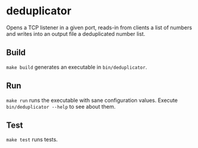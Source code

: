 # deduplicator

Opens a TCP listener in a given port, reads-in from clients a list of numbers and
writes into an output file a deduplicated number list.

## Build

`make build` generates an executable in `bin/deduplicator`.

## Run

`make run` runs the executable with sane configuration values.
Execute `bin/deduplicator --help` to see about them.

## Test

`make test` runs tests.
